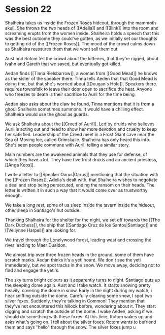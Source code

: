 # Session 22

Shalheira takes us inside the Frozen Roses hideout, through the mammoth skull. She throws the two heads of [[Adelia]] and [[Blink]] into the room and screaming erupts from the women inside. Shalheira holds a speech that this was the best outcome they could've gotten, as we initially set our thoughts to getting rid of the [[Frozen Roses]]. The mood of the crowd calms down as Shalheira reassures them that we wont sell them out.

Aust and Rotom tell the crowd about the lotteries, that they're rigged, about Ivahn and Gareth that we saved, but eventually got killed.

Aedan finds [[Tinna Rielsbarrow]], a woman from [[Good Mead]] he knows as the sister of the speaker there. Tinna tells Aeden that that Good Mead is doing fine, but that she's worried about [[Dougan's Hole]]. Speakers there requires townsfolk to leave their door open to sacrifice the heat. Anyone who freezes to death is their sacrifice to Auril for the time being.

Aedan also asks about the claw he found, Tinna mentions that it is from a ghoul Shalheira sometimes summons. It would have a chilling effect. Shalheira would use the ghoul as guards.

We ask Shalheira about the [[Creed of Auril]]. Led by druids who believes Auril is acting out and need to show her more devotion and cruelty to keep her satisfied. Leadership of the Creed meet in a Frost Giant cave near the Sea of Moving Ice, called Grimskalle. Shalheira has only heard this info. She's seen people commune with Auril, telling a similar story.

Main numbers are the awakened animals that they use for defense, of which they have a lot. They have five frost druids and an ancient priestess, [[Anga Keos]].

I write a letter to [[Speaker Oarus|Oarus]] mentioning that the situation with the [[Frozen Roses]], Adelia's dealt with, that Shalheira wishes to negotiate a deal and stop being persecuted, ending the ransom on their heads. The letter is written it in such a way that it would come over as trustworthy enough.

We take a long rest, some of us sleep inside the tavern inside the hideout, other sleep in Santiago's hut outside.

Thanking Shalheira for the shelter for the night, we set off towards the [[The Dark Duchess]], the ship that [[Santiago Cruz de los Santos|Santiago]] and [[Vellynne Harpell]] are looking for.

We travel through the Lonelywood forest, leading west and crossing the river leading to Maer Dualdon.

We almost trip over three frozen heads in the ground, some of them have scratch marks. Aedan thinks it's a yeti hoard. We don't see the yeti immediately, but we spot tracks in the snow.  We move away, deciding not to find and engage the yeti's.

The sky turns bright colours as it apparently turns to night. Santiago puts up the sleeping dome again. Aust and I take watch. It starts snowing pretty heavily, covering the dome in snow. Early in the night during my watch, i hear sniffing outside the dome. Carefully clearing some snow, I spot two silver foxes. Suddenly, they're talking in Common! They mention that they've not encountered this hillock before, wondering about it. They start digging and scratch the outside of the dome. I wake Aeden, asking if we should do something with these foxes. At this time, Rotom wakes up and asks what's going on. I tell about the silver foxes. Rotom wants to befriend them and says "hello" through the snow. The silver foxes jump u